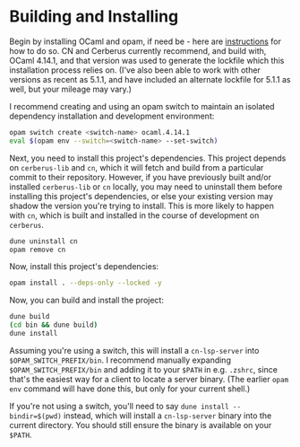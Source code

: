 # Building and Installing

Begin by installing OCaml and opam, if need be - here are
[instructions](https://ocaml.org/docs/installing-ocaml) for how to do so. CN and
Cerberus currently recommend, and build with, OCaml 4.14.1, and that version was
used to generate the lockfile which this installation process relies on. (I've
also been able to work with other versions as recent as 5.1.1, and have included
an alternate lockfile for 5.1.1 as well, but your mileage may vary.)

I recommend creating and using an opam switch to maintain an isolated dependency
installation and development environment:
```sh
opam switch create <switch-name> ocaml.4.14.1
eval $(opam env --switch=<switch-name> --set-switch)
```

Next, you need to install this project's dependencies. This project depends on
`cerberus-lib` and `cn`, which it will fetch and build from a particular commit
to their repository. However, if you have previously built and/or installed
`cerberus-lib` or `cn` locally, you may need to uninstall them before installing
this project's dependencies, or else your existing version may shadow the
version you're trying to install. This is more likely to happen with `cn`, which
is built and installed in the course of development on `cerberus`.
```sh
dune uninstall cn
opam remove cn
```

Now, install this project's dependencies:
```sh
opam install . --deps-only --locked -y
```

Now, you can build and install the project:
```sh
dune build
(cd bin && dune build)
dune install
```

Assuming you're using a switch, this will install a `cn-lsp-server` into
`$OPAM_SWITCH_PREFIX/bin`. I recommend manually expanding
`$OPAM_SWITCH_PREFIX/bin` and adding it to your `$PATH` in e.g. `.zshrc`, since
that's the easiest way for a client to locate a server binary. (The earlier
`opam env` command will have done this, but only for your current shell.)

If you're not using a switch, you'll need to say `dune install --bindir=$(pwd)`
instead, which will install a `cn-lsp-server` binary into the current directory.
You should still ensure the binary is available on your `$PATH`.
